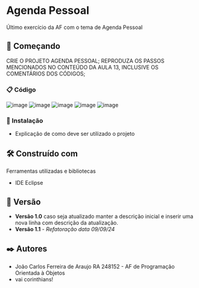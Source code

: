 # Agenda Pessoal

Último exercício da AF com o tema de Agenda Pessoal

## 🚀 Começando

CRIE O PROJETO AGENDA PESSOAL;
REPRODUZA OS PASSOS MENCIONADOS NO CONTEÚDO DA AULA 13, INCLUSIVE OS
COMENTÁRIOS DOS CÓDIGOS;

### 📋 Código


![image](https://github.com/user-attachments/assets/780c6141-29e2-4f27-b322-90ab75141ba5)
![image](https://github.com/user-attachments/assets/7ae6226f-cd4e-449d-ab15-61d46ab28557)
![image](https://github.com/user-attachments/assets/07e202da-8784-474a-9190-ef74e817512a)
![image](https://github.com/user-attachments/assets/6907a906-1245-4eaa-af56-e490e77950c1)
![image](https://github.com/user-attachments/assets/0c7b88f0-2724-4ffb-8a73-7b3122433f60)


### 🔧 Instalação

* Explicação de como deve ser utilizado o projeto

## 🛠️ Construído com

Ferramentas utilizadas e bibliotecas

* IDE Eclipse

## 📌 Versão

* **Versão 1.0** caso seja atualizado manter a descrição inicial e inserir uma nova linha com descrição da atualização.
* **Versão 1.1** - *Refatoração* *data 09/09/24*

## ✒️ Autores

* João Carlos Ferreira de Araujo RA 248152 - AF de Programação Orientada à Objetos
* vai corinthians!

